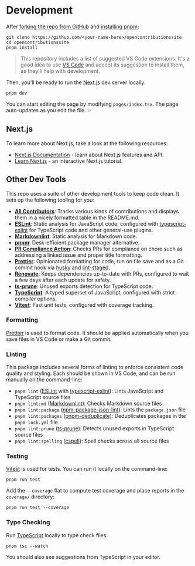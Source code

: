 # Development

After [forking the repo from GitHub](https://help.github.com/articles/fork-a-repo) and [installing pnpm](https://pnpm.io/installation):

```shell
git clone https://github.com/<your-name-here>/opencontributionssite
cd opencontributionssite
pnpm install
```

> This repository includes a list of suggested VS Code extensions.
> It's a good idea to use [VS Code](https://code.visualstudio.com) and accept its suggestion to install them, as they'll help with development.

Then, you'll be ready to run the [Next.js](https://nextjs.org) dev server locally:

```shell
pnpm dev
```

You can start editing the page by modifying `pages/index.tsx`.
The page auto-updates as you edit the file. ✨

## Next.js

To learn more about Next.js, take a look at the following resources:

- [Next.js Documentation](https://nextjs.org/docs) - learn about Next.js features and API.
- [Learn Next.js](https://nextjs.org/learn) - an interactive Next.js tutorial.

## Other Dev Tools

This repo uses a suite of other development tools to keep code clean.
It sets up the following tooling for you:

- [**All Contributors**](https://allcontributors.org): Tracks various kinds of contributions and displays them in a nicely formatted table in the README.md.
- [**ESLint**](https://eslint.org): Static analysis for JavaScript code, configured with [typescript-eslint](https://typescript-eslint.io) for TypeScript code and other general-use plugins.
- [**Markdownlint**](https://github.com/DavidAnson/markdownlint): Static analysis for Markdown code.
- [**pnpm**](https://pnpm.io): Desk-efficient package manager alternative.
- [**PR Compliance Action**](https://github.com/mtfoley/pr-compliance-action): Checks PRs for compliance on chore such as addressing a linked issue and proper title formatting.
- [**Prettier**](https://prettier.io): Opinionated formatting for code, run on file save and as a Git commit hook via [husky](https://typicode.github.io/husky) and [lint-staged](https://github.com/okonet/lint-staged).
- [**Renovate**](https://docs.renovatebot.com): Keeps dependencies up-to-date with PRs, configured to wait a few days after each update for safety.
- [**ts-prune**](https://github.com/nadeesha/ts-prune): Unused exports detection for TypeScript code.
- [**TypeScript**](https://typescriptlang.org): A typed superset of JavaScript, configured with strict compiler options.
- [**Vitest**](https://vitest.dev): Fast unit tests, configured with coverage tracking.

### Formatting

[Prettier](https://prettier.io) is used to format code.
It should be applied automatically when you save files in VS Code or make a Git commit.

### Linting

This package includes several forms of linting to enforce consistent code quality and styling.
Each should be shown in VS Code, and can be run manually on the command-line:

- `pnpm lint` ([ESLint](https://eslint.org) with [typescript-eslint](https://typescript-eslint.io)): Lints JavaScript and TypeScript source files
- `pnpm lint:md` ([Markdownlint](https://github.com/DavidAnson/markdownlint)): Checks Markdown source files
- `pnpm lint:package` ([npm-package-json-lint](https://npmpackagejsonlint.org/)): Lints the `package.json` file
- `pnpm lint:packages` ([pnpm-deduplicate](https://github.com/ocavue/pnpm-deduplicate)): Deduplicates packages in the `pnpm-lock.yml` file
- `pnpm lint:prune` ([ts-prune](https://github.com/nadeesha/ts-prune)): Detects unused exports in TypeScript source files
- `pnpm lint:spelling` ([cspell](https://cspell.org)): Spell checks across all source files

### Testing

[Vitest](https://vitest.dev) is used for tests.
You can run it locally on the command-line:

```shell
pnpm run test
```

Add the `--coverage` flat to compute test coverage and place reports in the `coverage/` directory:

```shell
pnpm run test --coverage
```

### Type Checking

Run [TypeScript](https://typescriptlang.org) locally to type check files:

```shell
pnpm tsc --watch
```

You should also see suggestions from TypeScript in your editor.
